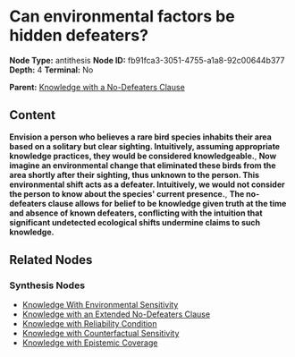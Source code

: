# Can environmental factors be hidden defeaters?

**Node Type:** antithesis
**Node ID:** fb91fca3-3051-4755-a1a8-92c00644b377
**Depth:** 4
**Terminal:** No

**Parent:** [Knowledge with a No-Defeaters Clause](knowledge-with-a-no-defeaters-clause-synthesis-0701b395-900b-40e2-bb7e-a5beb8a1677b.md)

## Content

**Envision a person who believes a rare bird species inhabits their area based on a solitary but clear sighting. Intuitively, assuming appropriate knowledge practices, they would be considered knowledgeable.**, **Now imagine an environmental change that eliminated these birds from the area shortly after their sighting, thus unknown to the person. This environmental shift acts as a defeater. Intuitively, we would not consider the person to know about the species' current presence.**, **The no-defeaters clause allows for belief to be knowledge given truth at the time and absence of known defeaters, conflicting with the intuition that significant undetected ecological shifts undermine claims to such knowledge.**

## Related Nodes

### Synthesis Nodes

- [Knowledge With Environmental Sensitivity](knowledge-with-environmental-sensitivity-synthesis-999ead8a-d195-4ff5-8588-37cf0da14917.md)
- [Knowledge with an Extended No-Defeaters Clause](knowledge-with-an-extended-no-defeaters-clause-synthesis-745ed5f1-b562-4f52-a4bf-01cbe675f972.md)
- [Knowledge with Reliability Condition](knowledge-with-reliability-condition-synthesis-7c165308-f8f4-4b0a-9d51-e3308bd94a9c.md)
- [Knowledge with Counterfactual Sensitivity](knowledge-with-counterfactual-sensitivity-synthesis-a6a8096f-517c-4c10-9a13-fddbeaf7e38b.md)
- [Knowledge with Epistemic Coverage](knowledge-with-epistemic-coverage-synthesis-171f002f-4067-4aed-9969-555018cb68fb.md)
